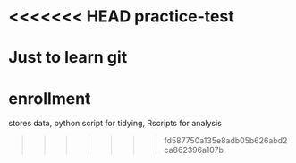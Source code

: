 <<<<<<< HEAD
practice-test
=============

Just to learn git
=======
enrollment
==========

stores data, python script for tidying, Rscripts for analysis
>>>>>>> fd587750a135e8adb05b626abd2ca862396a107b
